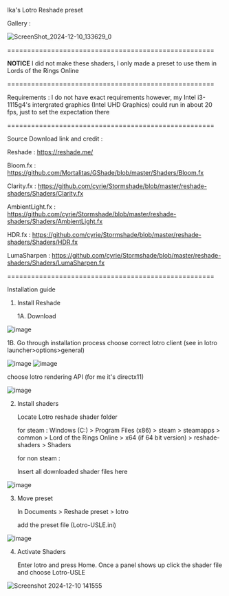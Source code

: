 Ika's Lotro Reshade preset

Gallery :

![ScreenShot_2024-12-10_133629_0](https://github.com/user-attachments/assets/8f68cc48-4161-4c28-a172-2ace9759cce7)

====================================================

**NOTICE** 
I did not make these shaders, I only made a preset to use them in Lords of the Rings Online

====================================================

Requirements :
I do not have exact requirements however, my Intel i3-1115g4's intergrated graphics (Intel UHD Graphics) could run in about 20 fps, just to set the expectation there

====================================================

Source Download link and credit :

Reshade :
https://reshade.me/

Bloom.fx :
https://github.com/Mortalitas/GShade/blob/master/Shaders/Bloom.fx

Clarity.fx :
https://github.com/cyrie/Stormshade/blob/master/reshade-shaders/Shaders/Clarity.fx

AmbientLight.fx :
https://github.com/cyrie/Stormshade/blob/master/reshade-shaders/Shaders/AmbientLight.fx

HDR.fx :
https://github.com/cyrie/Stormshade/blob/master/reshade-shaders/Shaders/HDR.fx

LumaSharpen :
https://github.com/cyrie/Stormshade/blob/master/reshade-shaders/Shaders/LumaSharpen.fx

====================================================

Installation guide

1. Install Reshade

   1A. Download
   
![image](https://github.com/user-attachments/assets/60a2e6d4-f5bd-4b16-81e0-5be840fda532)

   1B. Go through installation process
   choose correct lotro client (see in lotro launcher>options>general)
   
![image](https://github.com/user-attachments/assets/94f26ef3-74cd-4607-bc17-a1b1e6df0665) ![image](https://github.com/user-attachments/assets/85cdb900-1b6d-405d-9bcf-91c89aced20f)

   choose lotro rendering API (for me it's directx11)

![image](https://github.com/user-attachments/assets/0f8cb1f1-31a4-4509-ad8a-a583c9d37f3d)


2. Install shaders

   Locate Lotro reshade shader folder

   for steam :
   Windows (C:) > Program Files (x86) > steam > steamapps > common > Lord of the Rings Online > x64 (if 64 bit version) > reshade-shaders > Shaders

   for non steam :

   Insert all downloaded shader files here

![image](https://github.com/user-attachments/assets/fc0f842c-306c-46cb-8ed1-402e90aa4cdb)

3. Move preset

   In Documents > Reshade preset > lotro

   add the preset file (Lotro-USLE.ini)

![image](https://github.com/user-attachments/assets/6f0d37c8-e444-4713-a27d-aaa884af29e7)

4. Activate Shaders

   Enter lotro and press Home. Once a panel shows up click the shader file and choose Lotro-USLE


![Screenshot 2024-12-10 141555](https://github.com/user-attachments/assets/7ff7356b-9d60-485e-ae20-3944a9290e0d)




